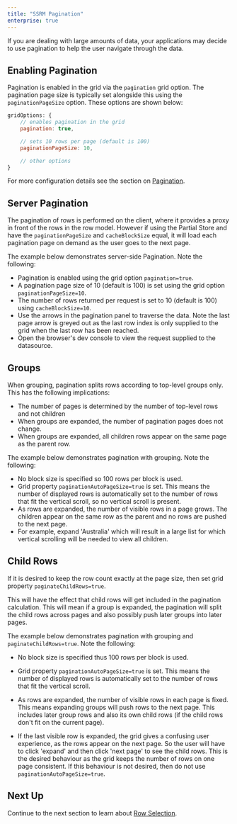 ```yaml
---
title: "SSRM Pagination"
enterprise: true
---
```


If you are dealing with large amounts of data, your applications may decide to use pagination to help 
the user navigate through the data.

## Enabling Pagination

Pagination is enabled in the grid via the `pagination` grid option. The pagination page size is 
typically set alongside this using the `paginationPageSize` option. These options are shown below:


```js
gridOptions: {
    // enables pagination in the grid
    pagination: true,

    // sets 10 rows per page (default is 100)
    paginationPageSize: 10,

    // other options
}
```

For more configuration details see the section on [Pagination](../row-pagination).


## Server Pagination

The pagination of rows is performed on the client, where it provides a proxy in front of the rows in the row model.
However if using the Partial Store and have the `paginationPageSize` and `cacheBlockSize` equal, it will load
each pagination page on demand as the user goes to the next page.

The example below demonstrates server-side Pagination. Note the following:

- Pagination is enabled using the grid option `pagination=true`.
- A pagination page size of 10 (default is 100) is set using the grid option `paginationPageSize=10`.
- The number of rows returned per request is set to 10 (default is 100) using `cacheBlockSize=10`.
- Use the arrows in the pagination panel to traverse the data. Note the last page arrow is greyed 
out as the last row index is only supplied to the grid when the last row has been reached.
- Open the browser's dev console to view the request supplied to the datasource.

<grid-example title='Pagination' name='pagination' type='generated' options='{ "enterprise": true, "exampleHeight": 551, "extras": ["alasql"], "modules": ["serverside", "menu", "columnpanel"] }'></grid-example>

## Groups

When grouping, pagination splits rows according to top-level groups only. This has the following implications:

- The number of pages is determined by the number of top-level rows and not children
- When groups are expanded, the number of pagination pages does not change.
- When groups are expanded, all children rows appear on the same page as the parent row.

The example below demonstrates pagination with grouping. Note the following:

- No block size is specified so 100 rows per block is used.
- Grid property `paginationAutoPageSize=true` is set. This means the number of displayed rows is automatically set to the number of rows that fit the vertical scroll, so no vertical scroll is present.
- As rows are expanded, the number of visible rows in a page grows. The children appear on the same row as the parent and no rows are pushed to the next page.
- For example, expand 'Australia' which will result in a large list for which vertical scrolling will be needed to view all children.

<grid-example title='Pagination with Groups' name='pagination-with-groups' type='generated' options='{ "enterprise": true, "exampleHeight": 551, "extras": ["alasql"], "modules": ["serverside", "rowgrouping", "menu", "columnpanel"] }'></grid-example>

## Child Rows

If it is desired to keep the row count exactly at the page size, then set grid property `paginateChildRows=true`.

This will have the effect that child rows will get included in the pagination calculation. This will mean if a group is expanded, the pagination will split the child rows across pages and also possibly push later groups into later pages.

The example below demonstrates pagination with grouping and `paginateChildRows=true`. Note the following:

- No block size is specified thus 100 rows per block is used.

- Grid property `paginationAutoPageSize=true` is set. This means the number of displayed rows is automatically set to the number of rows that fit the vertical scroll.

- As rows are expanded, the number of visible rows in each page is fixed. This means expanding groups will push rows to the next page. This includes later group rows and also its own child rows (if the child rows don't fit on the current page).

- If the last visible row is expanded, the grid gives a confusing user experience, as the rows appear on the next page. So the user will have to click 'expand' and then click 'next page' to see the child rows. This is the desired behaviour as the grid keeps the number of rows on one page consistent. If this behaviour is not desired, then do not use `paginationAutoPageSize=true`.

<grid-example title='Paginate Child Rows' name='paginate-child-rows' type='generated' options='{ "enterprise": true, "exampleHeight": 551, "extras": ["alasql"], "modules": ["serverside", "rowgrouping", "menu", "columnpanel"] }'></grid-example>

## Next Up

Continue to the next section to learn about [Row Selection](../server-side-model-selection/).

